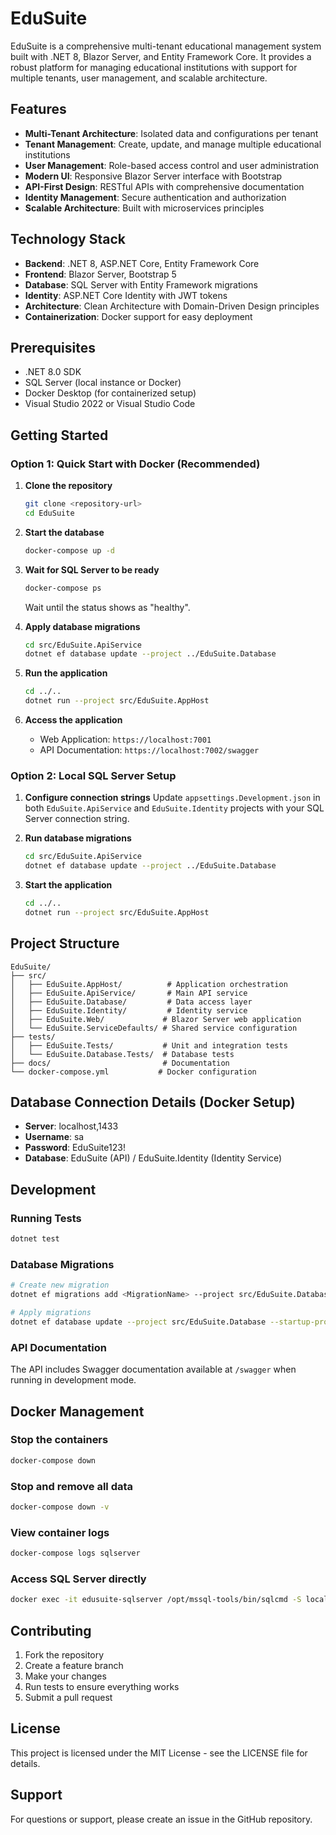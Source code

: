 # EduSuite

EduSuite is a comprehensive multi-tenant educational management system built with .NET 8, Blazor Server, and Entity Framework Core. It provides a robust platform for managing educational institutions with support for multiple tenants, user management, and scalable architecture.

## Features

- **Multi-Tenant Architecture**: Isolated data and configurations per tenant
- **Tenant Management**: Create, update, and manage multiple educational institutions
- **User Management**: Role-based access control and user administration
- **Modern UI**: Responsive Blazor Server interface with Bootstrap
- **API-First Design**: RESTful APIs with comprehensive documentation
- **Identity Management**: Secure authentication and authorization
- **Scalable Architecture**: Built with microservices principles

## Technology Stack

- **Backend**: .NET 8, ASP.NET Core, Entity Framework Core
- **Frontend**: Blazor Server, Bootstrap 5
- **Database**: SQL Server with Entity Framework migrations
- **Identity**: ASP.NET Core Identity with JWT tokens
- **Architecture**: Clean Architecture with Domain-Driven Design principles
- **Containerization**: Docker support for easy deployment

## Prerequisites

- .NET 8.0 SDK
- SQL Server (local instance or Docker)
- Docker Desktop (for containerized setup)
- Visual Studio 2022 or Visual Studio Code

## Getting Started

### Option 1: Quick Start with Docker (Recommended)

1. **Clone the repository**
   ```bash
   git clone <repository-url>
   cd EduSuite
   ```

2. **Start the database**
   ```bash
   docker-compose up -d
   ```

3. **Wait for SQL Server to be ready**
   ```bash
   docker-compose ps
   ```
   Wait until the status shows as "healthy".

4. **Apply database migrations**
   ```bash
   cd src/EduSuite.ApiService
   dotnet ef database update --project ../EduSuite.Database
   ```

5. **Run the application**
   ```bash
   cd ../..
   dotnet run --project src/EduSuite.AppHost
   ```

6. **Access the application**
   - Web Application: `https://localhost:7001`
   - API Documentation: `https://localhost:7002/swagger`

### Option 2: Local SQL Server Setup

1. **Configure connection strings**
   Update `appsettings.Development.json` in both `EduSuite.ApiService` and `EduSuite.Identity` projects with your SQL Server connection string.

2. **Run database migrations**
   ```bash
   cd src/EduSuite.ApiService
   dotnet ef database update --project ../EduSuite.Database
   ```

3. **Start the application**
   ```bash
   cd ../..
   dotnet run --project src/EduSuite.AppHost
   ```

## Project Structure

```
EduSuite/
├── src/
│   ├── EduSuite.AppHost/          # Application orchestration
│   ├── EduSuite.ApiService/       # Main API service
│   ├── EduSuite.Database/         # Data access layer
│   ├── EduSuite.Identity/         # Identity service
│   ├── EduSuite.Web/             # Blazor Server web application
│   └── EduSuite.ServiceDefaults/ # Shared service configuration
├── tests/
│   ├── EduSuite.Tests/           # Unit and integration tests
│   └── EduSuite.Database.Tests/  # Database tests
├── docs/                         # Documentation
└── docker-compose.yml           # Docker configuration
```

## Database Connection Details (Docker Setup)

- **Server**: localhost,1433
- **Username**: sa
- **Password**: EduSuite123!
- **Database**: EduSuite (API) / EduSuite.Identity (Identity Service)

## Development

### Running Tests
```bash
dotnet test
```

### Database Migrations
```bash
# Create new migration
dotnet ef migrations add <MigrationName> --project src/EduSuite.Database --startup-project src/EduSuite.ApiService

# Apply migrations
dotnet ef database update --project src/EduSuite.Database --startup-project src/EduSuite.ApiService
```

### API Documentation
The API includes Swagger documentation available at `/swagger` when running in development mode.

## Docker Management

### Stop the containers
```bash
docker-compose down
```

### Stop and remove all data
```bash
docker-compose down -v
```

### View container logs
```bash
docker-compose logs sqlserver
```

### Access SQL Server directly
```bash
docker exec -it edusuite-sqlserver /opt/mssql-tools/bin/sqlcmd -S localhost -U sa -P 'EduSuite123!'
```

## Contributing

1. Fork the repository
2. Create a feature branch
3. Make your changes
4. Run tests to ensure everything works
5. Submit a pull request

## License

This project is licensed under the MIT License - see the LICENSE file for details.

## Support

For questions or support, please create an issue in the GitHub repository. 